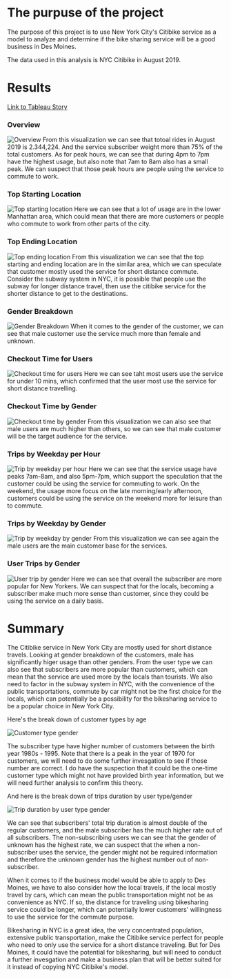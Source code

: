 # The purpuse of the project
The purpose of this project is to use New York City's Citibike service as a model to analyze and determine if the bike sharing service will be a good business in Des Moines.

The data used in this analysis is NYC Citibike in August 2019.

# Results
[Link to Tableau Story](https://public.tableau.com/views/Module_14_16626744444110/NYCCitibikeStory?:language=en-US&publish=yes&:display_count=n&:origin=viz_share_link)

### Overview
![Overview](Resources/NYC_Citibike_Story1.png)
From this visualization we can see that totoal rides in August 2019 is 2.344,224. And the service subscriber weight more than 75% of the total customers.
As for peak hours, we can see that during 4pm to 7pm have the highest usage, but also note that 7am to 8am also has a small peak. We can suspect that those peak hours are people using the service to commute to work.

### Top Starting Location
![Top starting location](Resources/NYC_Citibike_Story2.png)
Here we can see that a lot of usage are in the lower Manhattan area, which could mean that there are more customers or people who commute to work from other parts of the city.

### Top Ending Location
![Top ending location](Resources/NYC_Citibike_Story3.png)
From this visualization we can see that the top starting and ending location are in the similar area, which we can speculate that customer mostly used the service for short distance commute. Consider the subway system in NYC, it is possible that people use the subway for longer distance travel, then use the citibike service for the shorter distance to get to the destinations.

### Gender Breakdown
![Gender Breakdown](Resources/NYC_Citibike_Story4.png)
When it comes to the gender of the customer, we can see that male customer use the service much more than female and unknown.

### Checkout Time for Users
![Checkout time for users](Resources/NYC_Citibike_Story5.png)
Here we can see taht most users use the service for under 10 mins, which confirmed that the user most use the service for short distance travelling.

### Checkout Time by Gender
![Checkout time by gender](Resources/NYC_Citibike_Story6.png)
From this visualization we can also see that male users are much higher than others, so we can see that male customer will be the target audience for the service.

### Trips by Weekday per Hour
![Trip by weekday per hour](Resources/NYC_Citibike_Story7.png)
Here we can see that the service usage have peaks 7am-8am, and also 5pm-7pm, which support the speculation that the customer could be using the service for commuting to work. On the weekend, the usage more focus on the late morning/early afternoon, customers could be using the service on the weekend more for leisure than to commute.

### Trips by Weekday by Gender
![Trip by weekday by gender](Resources/NYC_Citibike_Story8.png)
From this visualization we can see again the male users are the main customer base for the services.

### User Trips by Gender
![User trip by gender](Resources/NYC_Citibike_Story9.png)
Here we can see that overall the subscriber are more popular for New Yorkers. We can suspect that for the locals, becoming a subscriber make much more sense than customer, since they could be using the service on a daily basis. 

# Summary
The Citibike service in New York City are mostly used for short distance travels. Looking at gender breakdown of the customers, male has significantly higer usage than other genders. From the user type we can also see that subscribers are more popular than customers, which can mean that the service are used more by the locals than tourists. We also need to factor in the subway system in NYC, with the convenience of the public transportations, commute by car might not be the first choice for the locals, which can potentially be a possibility for the bikesharing service to be a popular choice in New York City.

Here's the break down of customer types by age 

![Customer type gender](Resources/NYC_Citibike_Addition1.png)

The subscriber type have higher number of customers between the birth year 1980s - 1995. Note that there is a peak in the year of 1970 for customers, we will need to do some further invesgation to see if those number are correct. I do have the suspection that it could be the one-time customer type which might not have provided birth year information, but we will need further analysis to confirm this theory.

And here is the break down of trips duration by user type/gender

![Trip duration by user type gender](Resources/NYC_Citibike_Addition2.png)

We can see that subscribers' total trip duration is almost double of the regular customers, and the male subscriber has the much higher rate out of all subscribers. The non-subscribing users we can see that the gender of unknown has the highest rate, we can suspect that the when a non-subscriber uses the service, the gender might not be required information and therefore the unknown gender has the highest number out of non-subscriber.

When it comes to if the business model would be able to apply to Des Moines, we have to also consider how the local travels, if the local mostly travel by cars, which can mean the public transportation might not be as convenience as NYC. If so, the distance for traveling using bikesharing service could be longer, which can potentially lower customers' willingness to use the service for the commute purpose.

Bikesharing in NYC is a great idea, the very concentrated population, extensive public transportation, make the Citibike service perfect for people who need to only use the service for a short distance traveling. But for Des Moines, it could have the potential for bikesharing, but will need to conduct a further invesgation and make a business plan that will be better suited for it instead of copying NYC Citibike's model.

